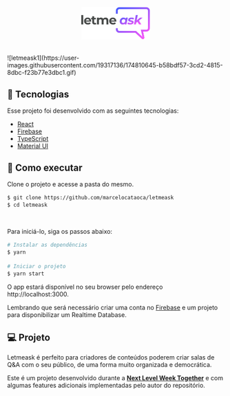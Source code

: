 <p align="center">
  <img alt="Letmeask" src=".github/logo.svg" width="160px">
</p>
<br>
![letmeask1](https://user-images.githubusercontent.com/19317136/174810645-b58bdf57-3cd2-4815-8dbc-f23b77e3dbc1.gif)
<br>

## 🧪 Tecnologias

Esse projeto foi desenvolvido com as seguintes tecnologias:

- [React](https://reactjs.org)
- [Firebase](https://firebase.google.com/)
- [TypeScript](https://www.typescriptlang.org/)
- [Material UI](https://mui.com/pt/material-ui/getting-started/installation/)

## 🚀 Como executar

Clone o projeto e acesse a pasta do mesmo.

```bash
$ git clone https://github.com/marcelocataoca/letmeask
$ cd letmeask
```
<br>

Para iniciá-lo, siga os passos abaixo:
```bash
# Instalar as dependências
$ yarn

# Iniciar o projeto
$ yarn start
```
O app estará disponível no seu browser pelo endereço http://localhost:3000.

Lembrando que será necessário criar uma conta no [Firebase](https://firebase.google.com/) e um projeto para disponibilizar um Realtime Database.

## 💻 Projeto

Letmeask é perfeito para criadores de conteúdos poderem criar salas de Q&A com o seu público, de uma forma muito organizada e democrática. 

Este é um projeto desenvolvido durante a **[Next Level Week Together](https://nextlevelweek.com/)**
e com algumas features adicionais implementadas pelo autor do repositório.
